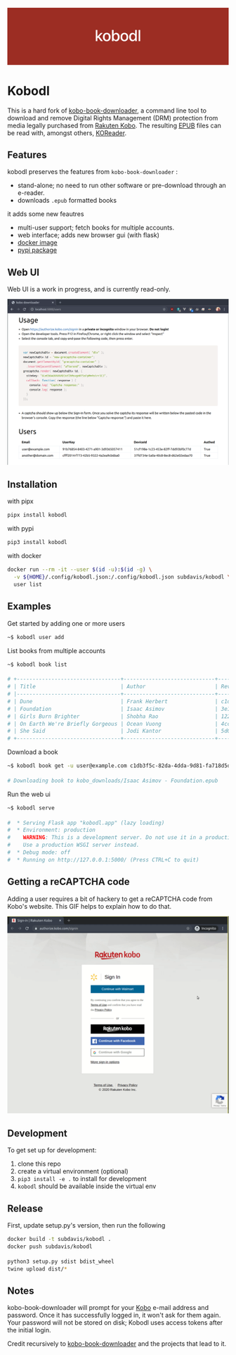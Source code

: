 ![kobodl logo](docs/banner-image.png)

# Kobodl

This is a hard fork of [kobo-book-downloader](https://github.com/TnS-hun/kobo-book-downloader), a command line tool to download and remove Digital Rights Management (DRM) protection from media legally purchased from [Rakuten Kobo](https://www.kobo.com/). The resulting [EPUB](https://en.wikipedia.org/wiki/EPUB) files can be read with, amongst others, [KOReader](https://github.com/koreader/koreader).

## Features

kobodl preserves the features from `kobo-book-downloader` :

* stand-alone; no need to run other software or pre-download through an e-reader.
* downloads `.epub` formatted books

it adds some new feautres

* multi-user support; fetch books for multiple accounts.
* web interface; adds new browser gui (with flask)
* [docker image](https://hub.docker.com/r/subdavis/kobodl)
* [pypi package](https://pypi.org/project/kobodl/)

## Web UI

Web UI is a work in progress, and is currently read-only.

![Example of User page](docs/webss.png)

## Installation

with pipx

``` bash
pipx install kobodl
```

with pypi

``` bash
pip3 install kobodl
```

with docker

``` bash
docker run --rm -it --user $(id -u):$(id -g) \
  -v ${HOME}/.config/kobodl.json:/.config/kobodl.json subdavis/kobodl \
  user list
```

## Examples

Get started by adding one or more users

``` bash
~$ kobodl user add
```

List books from multiple accounts

``` bash
~$ kobodl book list

# +---------------------------------+-----------------------------+--------------------------------------+---------------------------+
# | Title                           | Author                      | RevisionId                           | Owner                     |
# |---------------------------------+-----------------------------+--------------------------------------+---------------------------|
# | Dune                            | Frank Herbert               | c1db3f5c-82da-4dda-9d81-fa718d5d1d16 | user@example.com          |
# | Foundation                      | Isaac Asimov                | 3e12197c-681a-4a53-80b4-88fcdf61e936 | user@example.com          |
# | Girls Burn Brighter             | Shobha Rao                  | 1227cc03-7580-4469-81a5-b6558500832f | user@example.com          |
# | On Earth We're Briefly Gorgeous | Ocean Vuong                 | 4ccc68b1-3dac-433e-b05a-63ab0f93578f | other@domain.com          |
# | She Said                        | Jodi Kantor                 | 5d0872bf-8765-4654-9f90-aca4f54e5707 | other@domain.com          |
# +---------------------------------+-----------------------------+--------------------------------------+---------------------------+
```

Download a book

``` bash
~$ kobodl book get -u user@example.com c1db3f5c-82da-4dda-9d81-fa718d5d1d16

# Downloading book to kobo_downloads/Isaac Asimov - Foundation.epub
```

Run the web ui

``` bash
~$ kobodl serve

#  * Serving Flask app "kobodl.app" (lazy loading)
#  * Environment: production
#    WARNING: This is a development server. Do not use it in a production deployment.
#    Use a production WSGI server instead.
#  * Debug mode: off
#  * Running on http://127.0.0.1:5000/ (Press CTRL+C to quit)
```

## Getting a reCAPTCHA code

Adding a user requires a bit of hackery to get a reCAPTCHA code from Kobo's website.  This GIF helps to explain how to do that.

![Gif explaining how to get reCAPTHCA](docs/captcha.gif)


## Development

To get set up for development:

1. clone this repo
2. create a virtual environment (optional)
3. `pip3 install -e .` to install for development
4. `kobodl` should be available inside the virtual env

## Release

First, update setup.py's version, then run the following

``` bash
docker build -t subdavis/kobodl .
docker push subdavis/kobodl

python3 setup.py sdist bdist_wheel
twine upload dist/*
```

## Notes

kobo-book-downloader will prompt for your [Kobo](https://www.kobo.com/) e-mail address and password. Once it has successfully logged in, it won't ask for them again. Your password will not be stored on disk; Kobodl uses access tokens after the initial login.

Credit recursively to [kobo-book-downloader](https://github.com/TnS-hun/kobo-book-downloader) and the projects that lead to it.

